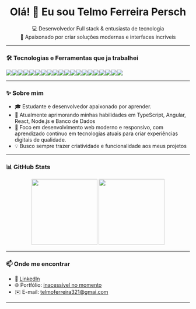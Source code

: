<h1 align="center">Olá! 👋 Eu sou Telmo Ferreira Persch</h1>
<p align="center">
  💻 Desenvolvedor Full stack & entusiasta de tecnologia<br/>
  🚀 Apaixonado por criar soluções modernas e interfaces incríveis
</p>

---

### 🛠️ Tecnologias e Ferramentas que ja trabalhei

<div style="display: flex; flex-wrap: wrap;">
  <img src="https://img.shields.io/badge/JavaScript-F7DF1E?style=for-the-badge&logo=javascript&logoColor=000" />
  <img src="https://img.shields.io/badge/TypeScript-3178C6?style=for-the-badge&logo=typescript&logoColor=fff" />
  <img src="https://img.shields.io/badge/HTML5-E34F26?style=for-the-badge&logo=html5&logoColor=fff" />
  <img src="https://img.shields.io/badge/CSS3-1572B6?style=for-the-badge&logo=css3&logoColor=fff" />
  <img src="https://img.shields.io/badge/SASS-CC6699?style=for-the-badge&logo=sass&logoColor=fff" />
  <img src="https://img.shields.io/badge/Tailwind-06B6D4?style=for-the-badge&logo=tailwindcss&logoColor=fff" />
  <img src="https://img.shields.io/badge/Bootstrap-7952B3?style=for-the-badge&logo=bootstrap&logoColor=fff" />
  <img src="https://img.shields.io/badge/React-61DAFB?style=for-the-badge&logo=react&logoColor=000" />
  <img src="https://img.shields.io/badge/Next.js-000000?style=for-the-badge&logo=nextdotjs&logoColor=fff" />
  <img src="https://img.shields.io/badge/Angular-DD0031?style=for-the-badge&logo=angular&logoColor=fff" />
  <img src="https://img.shields.io/badge/Node.js-339933?style=for-the-badge&logo=nodedotjs&logoColor=fff" />
  <img src="https://img.shields.io/badge/Java-F89820?style=for-the-badge&logo=openjdk&logoColor=fff" />
  <img src="https://img.shields.io/badge/Git-F05032?style=for-the-badge&logo=git&logoColor=fff" />
  <img src="https://img.shields.io/badge/GitHub-181717?style=for-the-badge&logo=github&logoColor=fff" />
  <img src="https://img.shields.io/badge/Figma-F24E1E?style=for-the-badge&logo=figma&logoColor=fff" />
  <img src="https://img.shields.io/badge/MySQL-4479A1?style=for-the-badge&logo=mysql&logoColor=fff" />
  <img src="https://img.shields.io/badge/MongoDB-47A248?style=for-the-badge&logo=mongodb&logoColor=fff" />
  <img src="https://img.shields.io/badge/Prisma-2D3748?style=for-the-badge&logo=prisma&logoColor=white" />
  <img src="https://img.shields.io/badge/PostgreSQL-4169E1?style=for-the-badge&logo=postgresql&logoColor=fff" />
  <img src="https://img.shields.io/badge/SQL_Server-CC2927?style=for-the-badge&logo=microsoftsqlserver&logoColor=fff" />
</div>

---

### ✨ Sobre mim

- 🎓 Estudante e desenvolvedor apaixonado por aprender.
- 🌱 Atualmente aprimorando minhas habilidades em TypeScript, Angular, React, Node.js e Banco de Dados
- 📌 Foco em desenvolvimento web moderno e responsivo, com aprendizado contínuo em tecnologias atuais para criar experiências digitais de qualidade.
- 💡 Busco sempre trazer criatividade e funcionalidade aos meus projetos

---

### 📊 GitHub Stats

<div align="center">
  <img height="180em" src="https://github-readme-stats.vercel.app/api?username=telmopersch123&show_icons=true&theme=tokyonight&count_private=true" />
  <img height="180em" src="https://github-readme-stats.vercel.app/api/top-langs/?username=telmopersch123&layout=compact&langs_count=10&theme=tokyonight" />
</div>

---

### 📫 Onde me encontrar

- 💼 [LinkedIn](https://www.linkedin.com/feed/)
- 🌐 Portfólio: [inacessível no momento]((https://portfolio/))
- ✉️ E-mail: [telmoferreira321@gmai.com](mailto:telmoferreira321@gmai.com)

---
